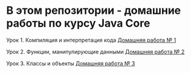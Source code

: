 # В этом репозитории - домашние работы по курсу Java Core

Урок 1. Компиляция и интерпретация кода
[Домашняя работа № 1](https://github.com/MikhailAkulov/Java_Core_Home_works/tree/main/lesson1/src/main/java/ru/geekbrains/lesson1)

Урок 2. Функции, манипулирующие данными
[Домашняя работа № 2](https://github.com/MikhailAkulov/Java_Core_Home_works/tree/main/lesson2/src/main/java/ru/geekbrains)

Урок 3. Классы и объекты
[Домашняя работа № 3](https://github.com/MikhailAkulov/Java_Core_Home_works/tree/main/lesson3/src/main/java/ru/geekbrains)
